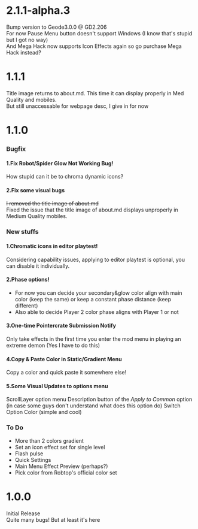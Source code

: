 # 2.1.1-alpha.3
Bump version to Geode3.0.0 @ GD2.206  
For now Pause Menu button doesn't support Windows (I know that's stupid but I got no way)  
And Mega Hack now supports Icon Effects again so go purchase Mega Hack instead?
# 1.1.1
Title image returns to about.md. This time it can display properly in Med Quality and mobiles.  
But still unaccessable for webpage desc, I give in for now

# 1.1.0
### Bugfix
#### 1.Fix Robot/Spider Glow Not Working Bug!
How stupid can it be to chroma dynamic icons?
#### 2.Fix some visual bugs
~~I removed the title image of about.md~~  
Fixed the issue that the title image of about.md displays unproperly in Medium Quality mobiles.
### New stuffs
#### 1.Chromatic icons in editor playtest!
Considering capability issues, applying to editor playtest is optional, you can disable it individually.
#### 2.Phase options!
- For now you can decide your secondary&glow color align with main color (keep the same) or keep a constant phase distance (keep different)  
- Also able to decide Player 2 color phase aligns with Player 1 or not
#### 3.One-time Pointercrate Submission Notify
Only take effects in the first time you enter the mod menu in playing an extreme demon (Yes I have to do this)
#### 4.Copy & Paste Color in Static/Gradient Menu
Copy a color and quick paste it somewhere else!
#### 5.Some Visual Updates to options menu
ScrollLayer option menu
Description button of the *Apply to Common* option (in case some guys don't understand what does this option do)
Switch Option Color (simple and cool)
### To Do
- More than 2 colors gradient
- Set an icon effect set for single level
- Flash pulse
- Quick Settings
- Main Menu Effect Preview (perhaps?)
- Pick color from Robtop's official color set

# 1.0.0
Initial Release  
Quite many bugs! But at least it's here

